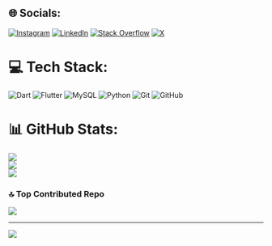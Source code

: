 
## 🌐 Socials:
[![Instagram](https://img.shields.io/badge/Instagram-%23E4405F.svg?logo=Instagram&logoColor=white)](https://instagram.com/sepehrfakoori) [![LinkedIn](https://img.shields.io/badge/LinkedIn-%230077B5.svg?logo=linkedin&logoColor=white)](https://linkedin.com/in/sepehrfakoori) [![Stack Overflow](https://img.shields.io/badge/-Stackoverflow-FE7A16?logo=stack-overflow&logoColor=white)](https://stackoverflow.com/users/sepehrfakoori) [![X](https://img.shields.io/badge/X-black.svg?logo=X&logoColor=white)](https://x.com/sepehrfakoori) 

# 💻 Tech Stack:
![Dart](https://img.shields.io/badge/dart-%230175C2.svg?style=for-the-badge&logo=dart&logoColor=white) ![Flutter](https://img.shields.io/badge/Flutter-%2302569B.svg?style=for-the-badge&logo=Flutter&logoColor=white) ![MySQL](https://img.shields.io/badge/mysql-4479A1.svg?style=for-the-badge&logo=mysql&logoColor=white) ![Python](https://img.shields.io/badge/python-3670A0?style=for-the-badge&logo=python&logoColor=ffdd54) ![Git](https://img.shields.io/badge/git-%23F05033.svg?style=for-the-badge&logo=git&logoColor=white) ![GitHub](https://img.shields.io/badge/github-%23121011.svg?style=for-the-badge&logo=github&logoColor=white)
# 📊 GitHub Stats:
![](https://github-readme-stats.vercel.app/api?username=SepehrFakoori&theme=transparent&hide_border=true&include_all_commits=false&count_private=false)<br/>
![](https://github-readme-streak-stats.herokuapp.com/?user=SepehrFakoori&theme=transparent&hide_border=true)<br/>
![](https://github-readme-stats.vercel.app/api/top-langs/?username=SepehrFakoori&theme=transparent&hide_border=true&include_all_commits=false&count_private=false&layout=compact)

### 🔝 Top Contributed Repo
![](https://github-contributor-stats.vercel.app/api?username=SepehrFakoori&limit=5&theme=transparent&combine_all_yearly_contributions=true)

---
[![](https://visitcount.itsvg.in/api?id=SepehrFakoori&icon=2&color=1)](https://visitcount.itsvg.in)

<!-- Proudly created with GPRM ( https://gprm.itsvg.in ) -->
